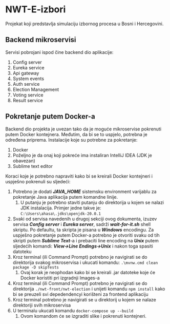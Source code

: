 # NWT-E-izbori
Projekat koji predstavlja simulaciju izbornog procesa u Bosni i Hercegovini.

## Backend mikroservisi
Servisi pobrojani ispod čine backend dio aplikacije:
1. Config server
2. Eureka service
3. Api gateway
4. System events
5. Auth service
6. Election Management
7. Voting service
8. Result service
## Pokretanje putem Docker-a
Backend dio projekta je uvezan tako da je moguće mikroservise pokrenuti putem Docker kontejnera. Međutim, da bi se to uspjelo, potrebna je određena priprema. 
Instalacije koje su potrebne za pokretanje:
1. Docker
2. Poželjno je da onaj koji pokreće ima instaliran IntelliJ IDEA (JDK je obavezan)
3. Sublime text editor

Koraci koje je potrebno napraviti kako bi se kreirali Docker kontejneri i uspješno pokrenuli su sljedeći:
1. Potrebno je dodati ***JAVA_HOME*** sistemsku environment varijablu za pokretanje Java aplikacija putem komandne linije.
   1. U putanju je potrebno staviti putanju do direktorija u kojem se nalazi JDK instalacija. Primjer jedne takve je: ```C:\Users\ahasa\.jdks\openjdk-20.0.1```
2. Svaki od servisa navedenih u drugoj sekciji ovog dokumenta, izuzev servisa ***Config server*** i ***Eureka server***, sadrži ***wait-for-it.sh*** shell skriptu. Po defaultu, ta skripta je pisana u ***Windows*** encodingu. Za uspješno pokretanje putem Docker-a
potrebno je otvoriti svaku od tih skripti putem ***Sublime Text***-a i prebaciti line encoding na ***Unix*** putem sljedećih komandi: ***View->Line Endings->Unix*** i nakon toga spasiti datoteku
4. Kroz terminal (ili Command Prompt) potrebno je navigirati se do direktorija svakog mikroservisa i ukucati komandu: ```.\mvnw.cmd clean package -D skipTests```
    1. Ovaj korak je neophodan kako bi se kreirali .jar datoteke koje će Docker koristiti pri izgradnji Images-a
5. Kroz terminal (ili Command Prompt) potrebno je navigirati se do direktorija ```./nwt-front/nwt-election``` i unijeti komandu ```npm install``` kako bi se preuzeli svi depedendencyi korišteni za frontend aplikaciju
6. Kroz terminal potrebno je navigirati se u direktorij u kojem se nalaze direktoriji svih mikroservisa
7. U terminalu ukucati komandu ```docker-compose up --build```
    1. Ovom komandom će se izgraditi slike i pokrenuti kontejneri.
